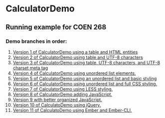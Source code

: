 # CalculatorDemo
## Running example for COEN 268

### Demo branches in order:
1. [Version 1 of CalculatorDemo using a table and HTML entities](https://github.com/pbergstr/calculator-demo/tree/v1-table-with-entities)
2. [Version 2 of CalculatorDemo using table and UTF-8 characters](https://github.com/pbergstr/calculator-demo/tree/v2-table-with-utf8-characters) 
3. [Version 3 of CalculatorDemo using table, UTF-8 characters, and UTF-8 charset meta tag](https://github.com/pbergstr/calculator-demo/tree/v4-using-unordered-lists) 
4. [Version 4 of CalculatorDemo using unordered list elements.](https://github.com/pbergstr/calculator-demo/tree/v4-using-unordered-lists) 
5. [Version 5 of CalculatorDemo using an unordered list and basic styling](https://github.com/pbergstr/calculator-demo/tree/v5-using-unordered-list-and-basic-layout)
6. [Version 6 of CalculatorDemo using unordered list and full CSS styling.](https://github.com/pbergstr/calculator-demo/tree/v6-unordered-list-with-full-styling) 
7. [Version 7 of CalculatorDemo using LESS styling.](https://github.com/pbergstr/calculator-demo/tree/v7-move-to-less) 
8. [Version 8 of CalculatorDemo adding 
JavaScript.](https://github.com/pbergstr/calculator-demo/tree/v8-add-javascript) 
9. [Version 9 with better organized JavaScript.](https://github.com/pbergstr/calculator-demo/tree/v9-organize-javascript) 
10. [Version 10 of CalculatoDemo using jQuery.](https://github.com/pbergstr/calculator-demo/tree/10-add-jquery) 
11. [Version 11 of CalculatoDemo using Ember and Ember-CLI.](https://github.com/pbergstr/calculator-demo/tree/11-ember) 


